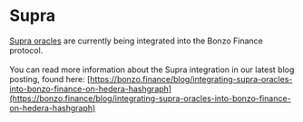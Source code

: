 # Supra

[Supra oracles](https://supraoracles.com/) are currently being integrated into the Bonzo Finance protocol. \
\
You can read more information about the Supra integration in our latest blog posting, found here: [https://bonzo.finance/blog/integrating-supra-oracles-into-bonzo-finance-on-hedera-hashgraph](https://bonzo.finance/blog/integrating-supra-oracles-into-bonzo-finance-on-hedera-hashgraph)
